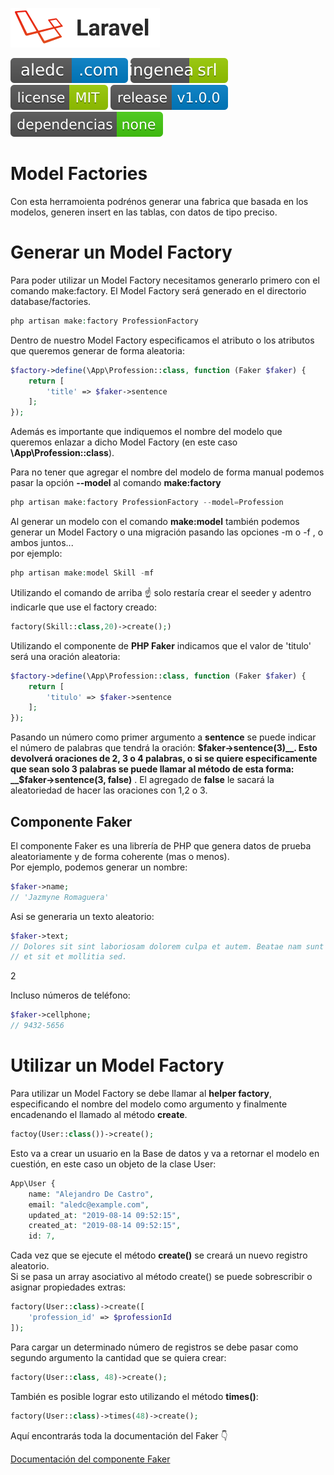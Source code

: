 ![Laravel](https://raw.githubusercontent.com/aledc7/Laravel/master/pirullo.png "Aledc.com")

[![aledc.com](https://github.com/aledc7/Scrum-Certification/blob/master/recursos/aledc.com.svg)](https://aledc.com)
[![ingenea.com.ar](https://github.com/aledc7/Scrum-Certification/blob/master/recursos/ingenea.svg)](http://ingenea.com.ar)
[![License](https://github.com/aledc7/Scrum-Certification/blob/master/recursos/mit-license.svg)](https://aledc.com)
[![GitHub release](https://github.com/aledc7/Scrum-Certification/blob/master/recursos/release.svg)](https://aledc.com)
[![Dependencies](https://github.com/aledc7/Scrum-Certification/blob/master/recursos/dependencias-none.svg)](https://aledc.com)

# Model Factories
Con esta herramoienta podrénos generar una fabrica que basada en los modelos, generen insert en las tablas, con datos de tipo preciso.


# Generar un Model Factory

Para poder utilizar un Model Factory necesitamos generarlo primero con el comando make:factory. El Model Factory será generado en el directorio database/factories.

```php
php artisan make:factory ProfessionFactory
````

Dentro de nuestro Model Factory especificamos el atributo o los atributos que queremos generar de forma aleatoria:

```php
$factory->define(\App\Profession::class, function (Faker $faker) {
    return [
        'title' => $faker->sentence
    ];
});
````

Además es importante que indiquemos el nombre del modelo que queremos enlazar a dicho Model Factory (en este caso __\App\Profession::class__).

Para no tener que agregar el nombre del modelo de forma manual podemos pasar la opción __--model__ al comando __make:factory__

```php
php artisan make:factory ProfessionFactory --model=Profession
````

Al generar un modelo con el comando __make:model__ también podemos generar un Model Factory o una migración pasando las opciones -m o -f , o ambos juntos...   
por ejemplo:


```php
php artisan make:model Skill -mf
````

Utilizando el comando de arriba :point_up: solo restaría crear el seeder y adentro indicarle que use el factory creado:    
```php
factory(Skill::class,20)->create();)
````

Utilizando el componente de __PHP Faker__ indicamos que el valor de 'titulo' será una oración aleatoria:

```php
$factory->define(\App\Profession::class, function (Faker $faker) {
    return [
        'titulo' => $faker->sentence
    ];
});
````

Pasando un número como primer argumento a __sentence__ se puede indicar el número de palabras que tendrá la oración: __$faker->sentence(3)__.  
Esto devolverá oraciones de 2, 3 o 4 palabras, o si se quiere especificamente que sean solo 3 palabras se puede llamar al método de esta forma: __$faker->sentence(3, false)__  .
El agregado de __false__ le sacará la aleatoriedad de hacer las oraciones con 1,2 o 3.   



## Componente Faker
El componente Faker es una librería de PHP que genera datos de prueba aleatoriamente y de forma coherente (mas o menos).     
Por ejemplo, podemos generar un nombre:

```php
$faker->name;
// 'Jazmyne Romaguera'
````

Asi se generaria un texto aleatorio:

```php
$faker->text;
// Dolores sit sint laboriosam dolorem culpa et autem. Beatae nam sunt fugit
// et sit et mollitia sed.
````
2

Incluso números de teléfono:

```php
$faker->cellphone;
// 9432-5656
````


#  Utilizar un Model Factory
Para utilizar un Model Factory se debe llamar al __helper factory__, especificando el nombre del modelo como argumento y finalmente encadenando el llamado al método __create__.

```php
factoy(User::class())->create();
````

Esto va a crear un usuario en la Base de datos y va a retornar el modelo en cuestión, en este caso un objeto de la clase User:

```php
App\User {
    name: "Alejandro De Castro",
    email: "aledc@example.com",
    updated_at: "2019-08-14 09:52:15",
    created_at: "2019-08-14 09:52:15",
    id: 7,
````


Cada vez que se ejecute el método __create()__ se creará un nuevo registro aleatorio.  
 Si se pasa un array asociativo al método create() se puede sobrescribir o asignar propiedades extras:

```php
factory(User::class)->create([
    'profession_id' => $professionId
]);
````

Para cargar un determinado número de registros se debe pasar como segundo argumento la cantidad que se quiera crear:

```php
factory(User::class, 48)->create();
````


También es posible lograr esto utilizando el método __times()__:

```php
factory(User::class)->times(48)->create();
````


Aquí encontrarás toda la documentación del Faker :point_down:   

[Documentación del componente Faker](https://github.com/fzaninotto/Faker)  





